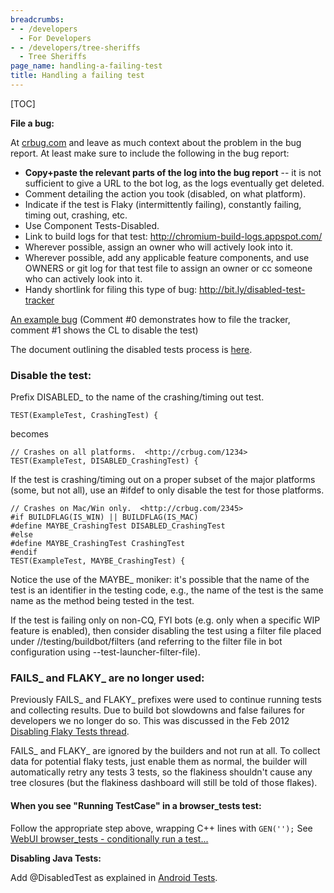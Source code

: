```yaml
---
breadcrumbs:
- - /developers
  - For Developers
- - /developers/tree-sheriffs
  - Tree Sheriffs
page_name: handling-a-failing-test
title: Handling a failing test
---
```


[TOC]

**File a bug:**

At [crbug.com](http://crbug.com) and leave as much context about the problem in
the bug report. At least make sure to include the following in the bug report:

*   **Copy+paste the relevant parts of the log into the bug report** --
            it is not sufficient to give a URL to the bot log, as the logs
            eventually get deleted.
*   Comment detailing the action you took (disabled, on what platform).
*   Indicate if the test is Flaky (intermittently failing), constantly
            failing, timing out, crashing, etc.
*   Use Component Tests-Disabled.
*   Link to build logs for that test:
            <http://chromium-build-logs.appspot.com/>
*   Wherever possible, assign an owner who will actively look into it.
*   Wherever possible, add any applicable feature components, and use
            OWNERS or git log for that test file to assign an owner or cc
            someone who can actively look into it.
*   Handy shortlink for filing this type of bug:
            <http://bit.ly/disabled-test-tracker>

[An example bug](http://crbug.com/130358) (Comment #0 demonstrates how to file
the tracker, comment #1 shows the CL to disable the test)

The document outlining the disabled tests process is
[here](http://bit.ly/chrome-disabled-tests).

### Disable the test:

Prefix DISABLED_ to the name of the crashing/timing out test.

```none
TEST(ExampleTest, CrashingTest) {
```

becomes

```none
// Crashes on all platforms.  <http://crbug.com/1234>
TEST(ExampleTest, DISABLED_CrashingTest) {
```

If the test is crashing/timing out on a proper subset of the major platforms
(some, but not all), use an #ifdef to only disable the test for those platforms.

```none
// Crashes on Mac/Win only.  <http://crbug.com/2345>
#if BUILDFLAG(IS_WIN) || BUILDFLAG(IS_MAC)
#define MAYBE_CrashingTest DISABLED_CrashingTest
#else
#define MAYBE_CrashingTest CrashingTest
#endif
TEST(ExampleTest, MAYBE_CrashingTest) {
```

Notice the use of the MAYBE_ moniker: it's possible that the name of the test is
an identifier in the testing code, e.g., the name of the test is the same name
as the method being tested in the test.

If the test is failing only on non-CQ, FYI bots (e.g. only when a specific WIP
feature is enabled), then consider disabling the test using a filter file placed
under //testing/buildbot/filters (and referring to the filter file in bot
configuration using --test-launcher-filter-file).

### FAILS_ and FLAKY_ are no longer used:

Previously FAILS_ and FLAKY_ prefixes were used to continue running tests and
collecting results. Due to build bot slowdowns and false failures for developers
we no longer do so. This was discussed in the Feb 2012 [Disabling Flaky Tests
thread](https://groups.google.com/a/chromium.org/group/chromium-dev/browse_thread/thread/fcec09fc659f39a6/ef71cbf47185c095#).

FAILS_ and FLAKY_ are ignored by the builders and not run at all. To collect
data for potential flaky tests, just enable them as normal, the builder will
automatically retry any tests 3 tests, so the flakiness shouldn't cause any tree
closures (but the flakiness dashboard will still be told of those flakes).

#### When you see "Running TestCase" in a browser_tests test:

Follow the appropriate step above, wrapping C++ lines with `GEN('');` See [WebUI
browser_tests - conditionally run a
test...](/Home/domui-testing/webui-browser_tests#TOC-Conditionally-run-a-test-using-gene)

**Disabling Java Tests:**

Add @DisabledTest as explained in [Android Tests](/developers/testing/android-tests).
